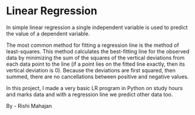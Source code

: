 # Linear Regression
In simple linear regression a single independent variable is used to predict the value of a dependent variable. 

The most common method for fitting a regression line is the method of least-squares. This method calculates the best-fitting line for the observed data by minimizing the sum of the squares of the vertical deviations from each data point to the line (if a point lies on the fitted line exactly, then its vertical deviation is 0). Because the deviations are first squared, then summed, there are no cancellations between positive and negative values.

In this project, I made a very basic LR program in Python on study hours and marks data and with a regression line we predict other data too.

By - Rishi Mahajan 
